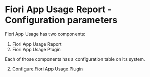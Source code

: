 # Fiori App Usage Report - Configuration parameters

Fiori App Usage has two components: 

1. Fiori App Usage Report
2. Fiori App Usage Plugin 

Each of those components has a configuration table on its system.

2. [Configure Fiori App Usage Plugin](../fiori-app-usage-plugin/configuration.md)

